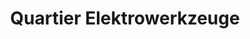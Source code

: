 ---
title: "Quartier Elektrowerkzeuge"
url: /wolmirstedt/quartier-elektrowerkzeuge/
shop: Baumarkt
---
